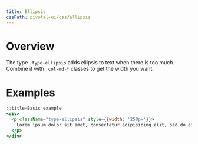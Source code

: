 ```yaml
---
title: Ellipsis
cssPath: pivotal-ui/css/ellipsis
---
```


# Overview

The type `.type-ellipsis` adds ellipsis to text when there is too much. Combine it with `.col-md-*` classes to get the width you want.

# Examples

```jsx
::title=Basic example
<div>
  <p className="type-ellipsis" style={{width: '250px'}}>
    Lorem ipsum dolor sit amet, consectetur adipisicing elit, sed do eiusmod tempor incididunt ut labore et dolore magna aliqua. Ut enim ad minim veniam, quis nostrud exercitation ullamco laboris nisi ut aliquip ex ea commodo consequat. Duis aute irure dolor in reprehenderit in voluptate velit esse cillum dolore eu fugiat nulla pariatur. Excepteur sint occaecat cupidatat non proident, sunt in culpa qui officia deserunt mollit anim id est laborum.
  </p>
</div>
```